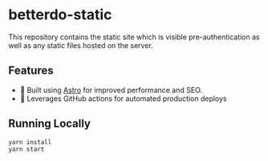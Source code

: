 # betterdo-static

This repository contains the static site which is visible pre-authentication as well as any static files hosted on the server.

## Features

- 🚀 Built using [Astro](https://astro.build/) for improved performance and SEO.
- 🎼 Leverages GitHub actions for automated production deploys

## Running Locally

```bash
yarn install
yarn start
```
